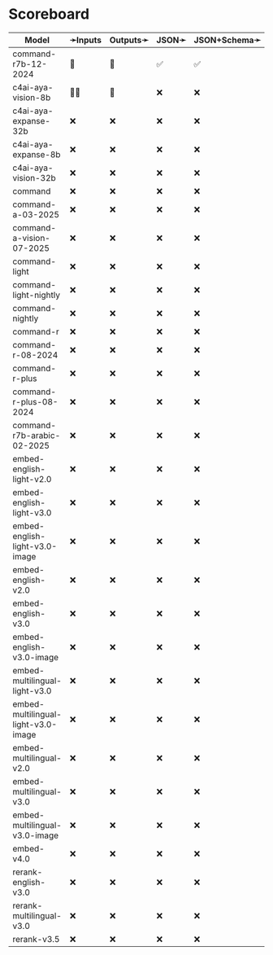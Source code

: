 # Scoreboard

| Model                               | ➛Inputs   | Outputs➛   | JSON➛   | JSON+Schema➛   | Chat | Streaming | Tools | Batch | Seed | Files | Citations | Thinking |
| ----------------------------------- | --------- | ---------- | ------- | -------------- | ---- | --------- | ----- | ----- | ---- | ----- | --------- | -------- |
| command-r7b-12-2024                 | 💬        | 💬         | ✅      | ✅             | ✅   | ✅        | ✅💥  | ❌    | ✅   | ❌    | ✅        | ✅       |
| c4ai-aya-vision-8b                  | 💬📸      | 💬         | ❌      | ❌             | ✅   | ✅        | ✅    | ❌    | ✅   | ❌    | ✅        | ✅       |
| c4ai-aya-expanse-32b                | ❌        | ❌         | ❌      | ❌             | ❌   | ❌        | ❌    | ❌    | ❌   | ❌    | ❌        | ❌       |
| c4ai-aya-expanse-8b                 | ❌        | ❌         | ❌      | ❌             | ❌   | ❌        | ❌    | ❌    | ❌   | ❌    | ❌        | ❌       |
| c4ai-aya-vision-32b                 | ❌        | ❌         | ❌      | ❌             | ❌   | ❌        | ❌    | ❌    | ❌   | ❌    | ❌        | ❌       |
| command                             | ❌        | ❌         | ❌      | ❌             | ❌   | ❌        | ❌    | ❌    | ❌   | ❌    | ❌        | ❌       |
| command-a-03-2025                   | ❌        | ❌         | ❌      | ❌             | ❌   | ❌        | ❌    | ❌    | ❌   | ❌    | ❌        | ❌       |
| command-a-vision-07-2025            | ❌        | ❌         | ❌      | ❌             | ❌   | ❌        | ❌    | ❌    | ❌   | ❌    | ❌        | ❌       |
| command-light                       | ❌        | ❌         | ❌      | ❌             | ❌   | ❌        | ❌    | ❌    | ❌   | ❌    | ❌        | ❌       |
| command-light-nightly               | ❌        | ❌         | ❌      | ❌             | ❌   | ❌        | ❌    | ❌    | ❌   | ❌    | ❌        | ❌       |
| command-nightly                     | ❌        | ❌         | ❌      | ❌             | ❌   | ❌        | ❌    | ❌    | ❌   | ❌    | ❌        | ❌       |
| command-r                           | ❌        | ❌         | ❌      | ❌             | ❌   | ❌        | ❌    | ❌    | ❌   | ❌    | ❌        | ❌       |
| command-r-08-2024                   | ❌        | ❌         | ❌      | ❌             | ❌   | ❌        | ❌    | ❌    | ❌   | ❌    | ❌        | ❌       |
| command-r-plus                      | ❌        | ❌         | ❌      | ❌             | ❌   | ❌        | ❌    | ❌    | ❌   | ❌    | ❌        | ❌       |
| command-r-plus-08-2024              | ❌        | ❌         | ❌      | ❌             | ❌   | ❌        | ❌    | ❌    | ❌   | ❌    | ❌        | ❌       |
| command-r7b-arabic-02-2025          | ❌        | ❌         | ❌      | ❌             | ❌   | ❌        | ❌    | ❌    | ❌   | ❌    | ❌        | ❌       |
| embed-english-light-v2.0            | ❌        | ❌         | ❌      | ❌             | ❌   | ❌        | ❌    | ❌    | ❌   | ❌    | ❌        | ❌       |
| embed-english-light-v3.0            | ❌        | ❌         | ❌      | ❌             | ❌   | ❌        | ❌    | ❌    | ❌   | ❌    | ❌        | ❌       |
| embed-english-light-v3.0-image      | ❌        | ❌         | ❌      | ❌             | ❌   | ❌        | ❌    | ❌    | ❌   | ❌    | ❌        | ❌       |
| embed-english-v2.0                  | ❌        | ❌         | ❌      | ❌             | ❌   | ❌        | ❌    | ❌    | ❌   | ❌    | ❌        | ❌       |
| embed-english-v3.0                  | ❌        | ❌         | ❌      | ❌             | ❌   | ❌        | ❌    | ❌    | ❌   | ❌    | ❌        | ❌       |
| embed-english-v3.0-image            | ❌        | ❌         | ❌      | ❌             | ❌   | ❌        | ❌    | ❌    | ❌   | ❌    | ❌        | ❌       |
| embed-multilingual-light-v3.0       | ❌        | ❌         | ❌      | ❌             | ❌   | ❌        | ❌    | ❌    | ❌   | ❌    | ❌        | ❌       |
| embed-multilingual-light-v3.0-image | ❌        | ❌         | ❌      | ❌             | ❌   | ❌        | ❌    | ❌    | ❌   | ❌    | ❌        | ❌       |
| embed-multilingual-v2.0             | ❌        | ❌         | ❌      | ❌             | ❌   | ❌        | ❌    | ❌    | ❌   | ❌    | ❌        | ❌       |
| embed-multilingual-v3.0             | ❌        | ❌         | ❌      | ❌             | ❌   | ❌        | ❌    | ❌    | ❌   | ❌    | ❌        | ❌       |
| embed-multilingual-v3.0-image       | ❌        | ❌         | ❌      | ❌             | ❌   | ❌        | ❌    | ❌    | ❌   | ❌    | ❌        | ❌       |
| embed-v4.0                          | ❌        | ❌         | ❌      | ❌             | ❌   | ❌        | ❌    | ❌    | ❌   | ❌    | ❌        | ❌       |
| rerank-english-v3.0                 | ❌        | ❌         | ❌      | ❌             | ❌   | ❌        | ❌    | ❌    | ❌   | ❌    | ❌        | ❌       |
| rerank-multilingual-v3.0            | ❌        | ❌         | ❌      | ❌             | ❌   | ❌        | ❌    | ❌    | ❌   | ❌    | ❌        | ❌       |
| rerank-v3.5                         | ❌        | ❌         | ❌      | ❌             | ❌   | ❌        | ❌    | ❌    | ❌   | ❌    | ❌        | ❌       |
